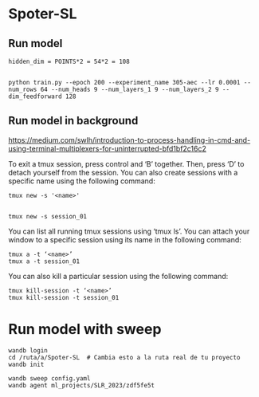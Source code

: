 # Spoter-SL


## Run model 

    hidden_dim = POINTS*2 = 54*2 = 108


    python train.py --epoch 200 --experiment_name 305-aec --lr 0.0001 --num_rows 64 --num_heads 9 --num_layers_1 9 --num_layers_2 9 --dim_feedforward 128

## Run model in background

https://medium.com/swlh/introduction-to-process-handling-in-cmd-and-using-terminal-multiplexers-for-uninterrupted-bfd1bf2c16c2


To exit a tmux session, press control and ‘B’ together. Then, press ‘D’ to detach yourself from the session. You can also create sessions with a specific name using the following command:

    tmux new -s '<name>'
    

    tmux new -s session_01
  
You can list all running tmux sessions using ‘tmux ls’. You can attach your window to a specific session using its name in the following command:

    tmux a -t ‘<name>’
    tmux a -t session_01

You can also kill a particular session using the following command:

    tmux kill-session -t ‘<name>’
    tmux kill-session -t session_01


# Run model with sweep

    wandb login
    cd /ruta/a/Spoter-SL  # Cambia esto a la ruta real de tu proyecto
    wandb init

    wandb sweep config.yaml
    wandb agent ml_projects/SLR_2023/zdf5fe5t

